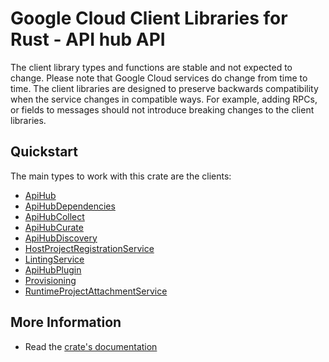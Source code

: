 # Google Cloud Client Libraries for Rust - API hub API

<!-- Code generated by sidekick. DO NOT EDIT. -->


The client library types and functions are stable and not expected to change.
Please note that Google Cloud services do change from time to time. The client
libraries are designed to preserve backwards compatibility when the service
changes in compatible ways. For example, adding RPCs, or fields to messages
should not introduce breaking changes to the client libraries.

## Quickstart

The main types to work with this crate are the clients:

- [ApiHub]
- [ApiHubDependencies]
- [ApiHubCollect]
- [ApiHubCurate]
- [ApiHubDiscovery]
- [HostProjectRegistrationService]
- [LintingService]
- [ApiHubPlugin]
- [Provisioning]
- [RuntimeProjectAttachmentService]

## More Information

- Read the [crate's documentation](https://docs.rs/google-cloud-apihub-v1/latest/google-cloud-apihub-v1)

[ApiHub]: https://docs.rs/google-cloud-apihub-v1/latest/google_cloud_apihub_v1/client/struct.ApiHub.html
[ApiHubDependencies]: https://docs.rs/google-cloud-apihub-v1/latest/google_cloud_apihub_v1/client/struct.ApiHubDependencies.html
[ApiHubCollect]: https://docs.rs/google-cloud-apihub-v1/latest/google_cloud_apihub_v1/client/struct.ApiHubCollect.html
[ApiHubCurate]: https://docs.rs/google-cloud-apihub-v1/latest/google_cloud_apihub_v1/client/struct.ApiHubCurate.html
[ApiHubDiscovery]: https://docs.rs/google-cloud-apihub-v1/latest/google_cloud_apihub_v1/client/struct.ApiHubDiscovery.html
[HostProjectRegistrationService]: https://docs.rs/google-cloud-apihub-v1/latest/google_cloud_apihub_v1/client/struct.HostProjectRegistrationService.html
[LintingService]: https://docs.rs/google-cloud-apihub-v1/latest/google_cloud_apihub_v1/client/struct.LintingService.html
[ApiHubPlugin]: https://docs.rs/google-cloud-apihub-v1/latest/google_cloud_apihub_v1/client/struct.ApiHubPlugin.html
[Provisioning]: https://docs.rs/google-cloud-apihub-v1/latest/google_cloud_apihub_v1/client/struct.Provisioning.html
[RuntimeProjectAttachmentService]: https://docs.rs/google-cloud-apihub-v1/latest/google_cloud_apihub_v1/client/struct.RuntimeProjectAttachmentService.html

